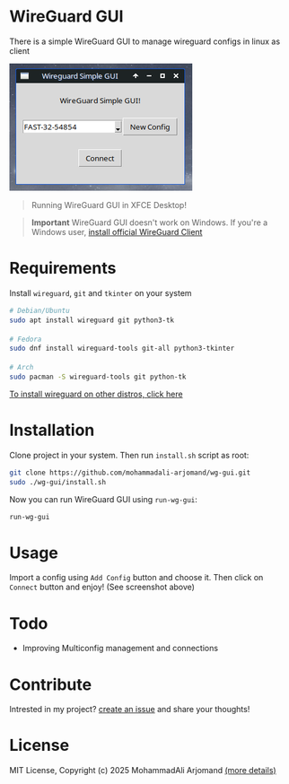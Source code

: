 # WireGuard GUI
There is a simple WireGuard GUI to manage wireguard configs in linux as client

![ScreenShot](screenshot.png)
> Running WireGuard GUI in XFCE Desktop!

> **Important** WireGuard GUI doesn't work on Windows. If you're a Windows user, [install official WireGuard Client](https://www.wireguard.com/install/)

# Requirements
Install `wireguard`, `git` and `tkinter`  on your system
```bash
# Debian/Ubuntu
sudo apt install wireguard git python3-tk

# Fedora
sudo dnf install wireguard-tools git-all python3-tkinter

# Arch
sudo pacman -S wireguard-tools git python-tk
```
[To install wireguard on other distros, click here](https://www.wireguard.com/install/)

# Installation
Clone project in your system. Then run `install.sh` script as root:
```bash
git clone https://github.com/mohammadali-arjomand/wg-gui.git
sudo ./wg-gui/install.sh
```

Now you can run WireGuard GUI using `run-wg-gui`:
```bash
run-wg-gui
```

# Usage
Import a config using `Add Config` button and choose it. Then click on `Connect` button and enjoy! (See screenshot above)

# Todo
- Improving Multiconfig management and connections

# Contribute
Intrested in my project? [create an issue](http://github.com/mohammadali-arjomand/wg-gui/issues/new/) and share your thoughts!

# License
MIT License, Copyright (c) 2025 MohammadAli Arjomand [(more details)](https://github.com/mohammadali-arjomand/wg-gui/blob/main/LICENSE)
